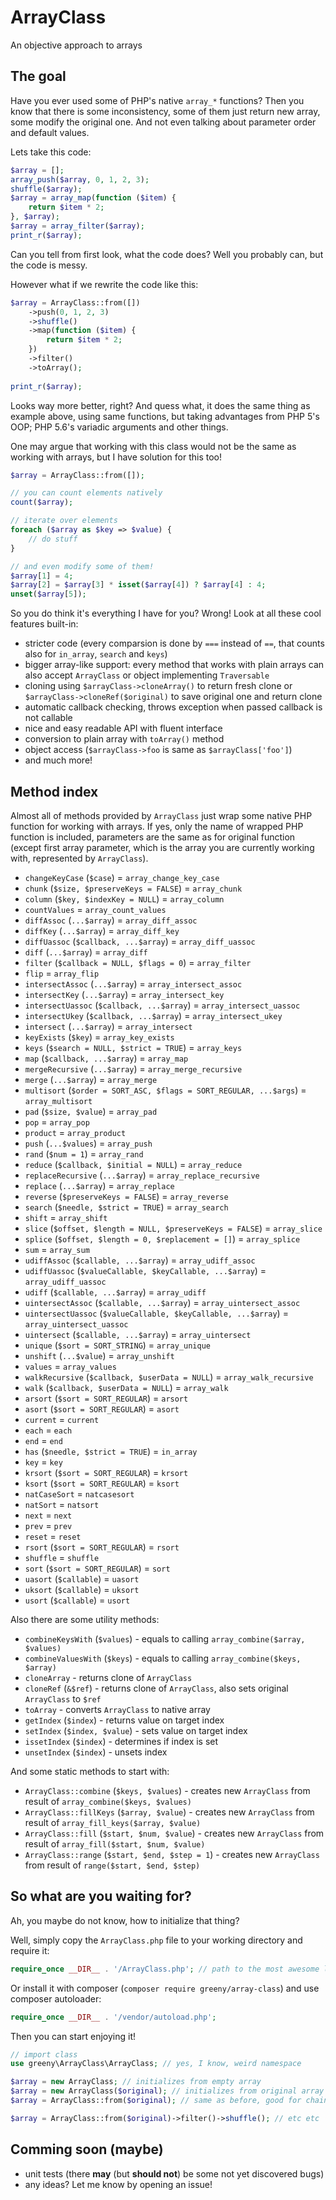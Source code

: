 # ArrayClass
An objective approach to arrays

## The goal
Have you ever used some of PHP's native `array_*` functions? Then you know that there is some inconsistency,
some of them just return new array, some modify the original one. And not even talking about parameter order
and default values.

Lets take this code:

```php
$array = [];
array_push($array, 0, 1, 2, 3);
shuffle($array);
$array = array_map(function ($item) {
	return $item * 2;
}, $array);
$array = array_filter($array);
print_r($array);
```

Can you tell from first look, what the code does? Well you probably can, but the code is messy.

However what if we rewrite the code like this:

```php
$array = ArrayClass::from([])
	->push(0, 1, 2, 3)
	->shuffle()
	->map(function ($item) {
		return $item * 2;
	})
	->filter()
	->toArray();
	
print_r($array);
```

Looks way more better, right? And quess what, it does the same thing as example above, using same functions,
but taking advantages from PHP 5's OOP; PHP 5.6's variadic arguments and other things.

One may argue that working with this class would not be the same as working with arrays, but I have solution for this too!

```php
$array = ArrayClass::from([]);

// you can count elements natively
count($array);

// iterate over elements
foreach ($array as $key => $value) {
	// do stuff
}

// and even modify some of them!
$array[1] = 4;
$array[2] = $array[3] * isset($array[4]) ? $array[4] : 4;
unset($array[5]);
```

So you do think it's everything I have for you? Wrong! Look at all these cool features built-in:

- stricter code (every comparsion is done by `===` instead of `==`, that counts also for `in_array`, `search` and `keys`)
- bigger array-like support: every method that works with plain arrays can also accept `ArrayClass` or object implementing `Traversable`
- cloning using `$arrayClass->cloneArray()` to return fresh clone or `$arrayClass->cloneRef($original)` to save original one and return clone
- automatic callback checking, throws exception when passed callback is not callable
- nice and easy readable API with fluent interface
- conversion to plain array with `toArray()` method
- object access (`$arrayClass->foo` is same as `$arrayClass['foo']`)
- and much more!

## Method index

Almost all of methods provided by `ArrayClass` just wrap some native PHP function for working with arrays.
If yes, only the name of wrapped PHP function is included, parameters are the same as for original function
(except first array parameter, which is the array you are currently working with, represented by `ArrayClass`).

- `changeKeyCase` (`$case`) = `array_change_key_case`
- `chunk` (`$size, $preserveKeys = FALSE`) = `array_chunk`
- `column` (`$key, $indexKey = NULL`) = `array_column`
- `countValues` = `array_count_values`
- `diffAssoc` (`...$array`) = `array_diff_assoc`
- `diffKey` (`...$array`) = `array_diff_key`
- `diffUassoc` (`$callback, ...$array`) = `array_diff_uassoc`
- `diff` (`...$array`) = `array_diff`
- `filter` (`$callback = NULL, $flags = 0`) = `array_filter`
- `flip` = `array_flip`
- `intersectAssoc` (`...$array`) = `array_intersect_assoc`
- `intersectKey` (`...$array`) = `array_intersect_key`
- `intersectUassoc` (`$callback, ...$array`) = `array_intersect_uassoc`
- `intersectUkey` (`$callback, ...$array`) = `array_intersect_ukey`
- `intersect` (`...$array`) = `array_intersect`
- `keyExists` (`$key`) = `array_key_exists`
- `keys` (`$search = NULL, $strict = TRUE`) = `array_keys`
- `map` (`$callback, ...$array`) = `array_map`
- `mergeRecursive` (`...$array`) = `array_merge_recursive`
- `merge` (`...$array`) = `array_merge`
- `multisort` (`$order = SORT_ASC, $flags = SORT_REGULAR, ...$args`) = `array_multisort`
- `pad` (`$size, $value`) = `array_pad`
- `pop` = `array_pop`
- `product` = `array_product`
- `push` (`...$values`) = `array_push`
- `rand` (`$num = 1`) = `array_rand`
- `reduce` (`$callback, $initial = NULL`) = `array_reduce`
- `replaceRecursive` (`...$array`) = `array_replace_recursive`
- `replace` (`...$array`) = `array_replace`
- `reverse` (`$preserveKeys = FALSE`) = `array_reverse`
- `search` (`$needle, $strict = TRUE`) = `array_search`
- `shift` = `array_shift`
- `slice` (`$offset, $length = NULL, $preserveKeys = FALSE`) = `array_slice`
- `splice` (`$offset, $length = 0, $replacement = []`) = `array_splice`
- `sum` = `array_sum`
- `udiffAssoc` (`$callable, ...$array`) = `array_udiff_assoc`
- `udiffUassoc` (`$valueCallable, $keyCallable, ...$array`) = `array_udiff_uassoc`
- `udiff` (`$callable, ...$array`) = `array_udiff`
- `uintersectAssoc` (`$callable, ...$array`) = `array_uintersect_assoc`
- `uintersectUassoc` (`$valueCallable, $keyCallable, ...$array`) = `array_uintersect_uassoc`
- `uintersect` (`$callable, ...$array`) = `array_uintersect`
- `unique` (`$sort = SORT_STRING`) = `array_unique`
- `unshift` (`...$value`) = `array_unshift`
- `values` = `array_values`
- `walkRecursive` (`$callback, $userData = NULL`) = `array_walk_recursive`
- `walk` (`$callback, $userData = NULL`) = `array_walk`
- `arsort` (`$sort = SORT_REGULAR`) = `arsort`
- `asort` (`$sort = SORT_REGULAR`) = `asort`
- `current` = `current`
- `each` = `each`
- `end` = `end`
- `has` (`$needle, $strict = TRUE`) = `in_array`
- `key` = `key`
- `krsort` (`$sort = SORT_REGULAR`) = `krsort`
- `ksort` (`$sort = SORT_REGULAR`) = `ksort`
- `natCaseSort` = `natcasesort`
- `natSort` = `natsort`
- `next` = `next`
- `prev` = `prev`
- `reset` = `reset`
- `rsort` (`$sort = SORT_REGULAR`) = `rsort`
- `shuffle` = `shuffle`
- `sort` (`$sort = SORT_REGULAR`) = `sort`
- `uasort` (`$callable`) = `uasort`
- `uksort` (`$callable`) = `uksort`
- `usort` (`$callable`) = `usort`

Also there are some utility methods:

- `combineKeysWith` (`$values`) - equals to calling `array_combine($array, $values)`
- `combineValuesWith` (`$keys`) - equals to calling `array_combine($keys, $array)`
- `cloneArray` - returns clone of `ArrayClass`
- `cloneRef` (`&$ref`) - returns clone of `ArrayClass`, also sets original `ArrayClass` to `$ref`
- `toArray` - converts `ArrayClass` to native array
- `getIndex` (`$index`) - returns value on target index
- `setIndex` (`$index, $value`) - sets value on target index
- `issetIndex` (`$index`) - determines if index is set
- `unsetIndex` (`$index`) - unsets index

And some static methods to start with:

- `ArrayClass::combine` (`$keys, $values`) - creates new `ArrayClass` from result of `array_combine($keys, $values)`
- `ArrayClass::fillKeys` (`$array, $value`) - creates new `ArrayClass` from result of `array_fill_keys($array, $value)`
- `ArrayClass::fill` (`$start, $num, $value`) - creates new `ArrayClass` from result of `array_fill($start, $num, $value)` 
- `ArrayClass::range` (`$start, $end, $step = 1`) - creates new `ArrayClass` from result of `range($start, $end, $step)` 

## So what are you waiting for?

Ah, you maybe do not know, how to initialize that thing?

Well, simply copy the `ArrayClass.php` file to your working directory and require it:

```php
require_once __DIR__ . '/ArrayClass.php'; // path to the most awesome library ever
```

Or install it with composer (`composer require greeny/array-class`) and use composer autoloader:


```php
require_once __DIR__ . '/vendor/autoload.php';
```

Then you can start enjoying it!

```php
// import class
use greeny\ArrayClass\ArrayClass; // yes, I know, weird namespace

$array = new ArrayClass; // initializes from empty array
$array = new ArrayClass($original); // initializes from original array
$array = ArrayClass::from($original); // same as before, good for chaining methods immidiatelly, like below:

$array = ArrayClass::from($original)->filter()->shuffle(); // etc etc
```

## Comming soon (maybe)

- unit tests (there **may** (but **should not**) be some not yet discovered bugs)
- any ideas? Let me know by opening an issue!
